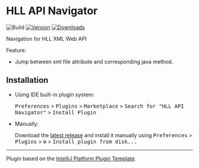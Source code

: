 # HLL API Navigator

![Build](https://github.com/chenhui0212/hll-api-method-navigator/workflows/Build/badge.svg)
[![Version](https://img.shields.io/jetbrains/plugin/v/PLUGIN_ID.svg)](https://plugins.jetbrains.com/plugin/15172-hll-api-navigator)
[![Downloads](https://img.shields.io/jetbrains/plugin/d/PLUGIN_ID.svg)](https://plugins.jetbrains.com/plugin/15172-hll-api-navigator)

<!-- Plugin description -->
Navigation for HLL XML Web API

Feature:
- Jump between xml file attribute and corresponding java method.

<!-- Plugin description end -->

## Installation

- Using IDE built-in plugin system:
  
  <kbd>Preferences</kbd> > <kbd>Plugins</kbd> > <kbd>Marketplace</kbd> > <kbd>Search for "HLL API Navigator"</kbd> >
  <kbd>Install Plugin</kbd>
  
- Manually:

  Download the [latest release](https://github.com/chenhui0212/hll-api-method-navigator/releases/latest) and install it manually using
  <kbd>Preferences</kbd> > <kbd>Plugins</kbd> > <kbd>⚙️</kbd> > <kbd>Install plugin from disk...</kbd>


---
Plugin based on the [IntelliJ Platform Plugin Template][template].

[template]: https://github.com/JetBrains/intellij-platform-plugin-template
